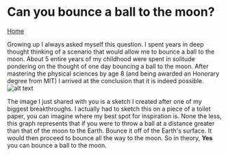 # Can you bounce a ball to the moon?

[Home](README.md)

Growing up I always asked myself this question. I spent years in deep thought
thinking of a scenario that would allow me to bounce a ball to the moon. About 5
entire years of my childhood were spent in solitude pondering on the thought of one
day bouncing a ball to the moon. After mastering the physical sciences by age 8
(and being awarded an Honorary degree from MIT) I arrived at the conclusion that
it is indeed possible.
![alt text](https://external-content.duckduckgo.com/iu/?u=http%3A%2F%2Fevilspeculator.com%2Fwp-content%2Fuploads%2F2010%2F10%2F2010-10-18_math_bouncing_ball.png&f=1&nofb=1)

The image I just shared with you is a sketch I created after one of my biggest breakthroughs.
I actually had to sketch this on a piece of a toilet paper, you can imagine where my
best spot for inspiration is. None the less, this graph represents that if you were
to throw a ball at a distance greater than that of the moon to the Earth. Bounce it off
of the Earth's surface. It would then proceed to bounce all the way to the moon.
So in theory, **Yes** you can bounce a ball to the moon.
